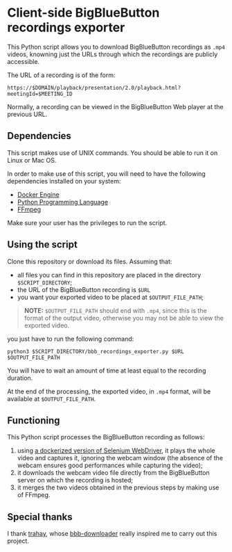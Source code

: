 # Client-side BigBlueButton recordings exporter

This Python script allows you to download BigBlueButton recordings as `.mp4` videos, knowning just the URLs through which the recordings are publicly accessible.

The URL of a recording is of the form:
```
https://$DOMAIN/playback/presentation/2.0/playback.html?meetingId=$MEETING_ID
```
Normally, a recording can be viewed in the BigBlueButton Web player at the previous URL.

## Dependencies
This script makes use of UNIX commands. You should be able to run it on Linux or Mac OS.

In order to make use of this script, you will need to have the following dependencies installed on your system:
- [Docker Engine](https://docs.docker.com/get-docker/)
- [Python Programming Language](https://www.python.org/downloads/)
- [FFmpeg](https://ffmpeg.org/download.html)

Make sure your user has the privileges to run the script.

## Using the script
Clone this repository or download its files. Assuming that:
- all files you can find in this repository are placed in the directory `$SCRIPT_DIRECTORY`;
- the URL of the BigBlueButton recording is `$URL`
- you want your exported video to be placed at `$OUTPUT_FILE_PATH`;
> **NOTE:** `$OUTPUT_FILE_PATH` should end with `.mp4`, since this is the format of the output video, otherwise you may not be able to view the exported video.

you just have to run the following command:

```
python3 $SCRIPT_DIRECTORY/bbb_recordings_exporter.py $URL $OUTPUT_FILE_PATH
```

You will have to wait an amount of time at least equal to the recording duration.

At the end of the processing, the exported video, in `.mp4` format, will be available at `$OUTPUT_FILE_PATH`.

## Functioning

This Python script processes the BigBlueButton recording as follows:
1. using [a dockerized version of Selenium WebDriver](https://github.com/elgalu/docker-selenium), it plays the whole video and captures it, ignoring the webcam window (the absence of the webcam ensures good performances while capturing the video);
2. it downloads the webcam video file directly from the BigBlueButton server on which the recording is hosted;
3. it merges the two videos obtained in the previous steps by making use of FFmpeg.

## Special thanks
I thank [trahay](https://github.com/trahay), whose [bbb-downloader](https://github.com/trahay/bbb-downloader) really inspired me to carry out this project.
